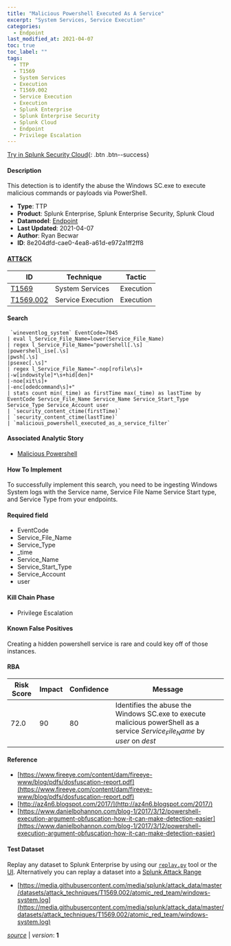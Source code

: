 ```yaml
---
title: "Malicious Powershell Executed As A Service"
excerpt: "System Services, Service Execution"
categories:
  - Endpoint
last_modified_at: 2021-04-07
toc: true
toc_label: ""
tags:
  - TTP
  - T1569
  - System Services
  - Execution
  - T1569.002
  - Service Execution
  - Execution
  - Splunk Enterprise
  - Splunk Enterprise Security
  - Splunk Cloud
  - Endpoint
  - Privilege Escalation
---
```




[Try in Splunk Security Cloud](https://www.splunk.com/en_us/cyber-security.html){: .btn .btn--success}

#### Description

This detection is to identify the abuse the Windows SC.exe to execute malicious commands or payloads via PowerShell.

- **Type**: TTP
- **Product**: Splunk Enterprise, Splunk Enterprise Security, Splunk Cloud
- **Datamodel**: [Endpoint](https://docs.splunk.com/Documentation/CIM/latest/User/Endpoint)
- **Last Updated**: 2021-04-07
- **Author**: Ryan Becwar
- **ID**: 8e204dfd-cae0-4ea8-a61d-e972a1ff2ff8


#### [ATT&CK](https://attack.mitre.org/)

| ID          | Technique   | Tactic      |
| ----------- | ----------- | ----------- |
| [T1569](https://attack.mitre.org/techniques/T1569/) | System Services | Execution |
| [T1569.002](https://attack.mitre.org/techniques/T1569/002/) | Service Execution | Execution |

#### Search

```
 `wineventlog_system` EventCode=7045 
| eval l_Service_File_Name=lower(Service_File_Name) 
| regex l_Service_File_Name="powershell[.\s]
|powershell_ise[.\s]
|pwsh[.\s]
|psexec[.\s]" 
| regex l_Service_File_Name="-nop[rofile\s]+
|-w[indowstyle]*\s+hid[den]*
|-noe[xit\s]+
|-enc[odedcommand\s]+" 
| stats count min(_time) as firstTime max(_time) as lastTime by EventCode Service_File_Name Service_Name Service_Start_Type Service_Type Service_Account user 
| `security_content_ctime(firstTime)` 
| `security_content_ctime(lastTime)` 
| `malicious_powershell_executed_as_a_service_filter`
```

#### Associated Analytic Story
* [Malicious Powershell](/stories/malicious_powershell)


#### How To Implement
To successfully implement this search, you need to be ingesting Windows System logs with the Service name, Service File Name Service Start type, and Service Type from your endpoints.

#### Required field
* EventCode
* Service_File_Name
* Service_Type
* _time
* Service_Name
* Service_Start_Type
* Service_Account
* user


#### Kill Chain Phase
* Privilege Escalation


#### Known False Positives
Creating a hidden powershell service is rare and could key off of those instances.


#### RBA

| Risk Score  | Impact      | Confidence   | Message      |
| ----------- | ----------- |--------------|--------------|
| 72.0 | 90 | 80 | Identifies the abuse the Windows SC.exe to execute malicious powerShell as a service $Service_File_Name$ by $user$ on $dest$ |




#### Reference

* [https://www.fireeye.com/content/dam/fireeye-www/blog/pdfs/dosfuscation-report.pdf](https://www.fireeye.com/content/dam/fireeye-www/blog/pdfs/dosfuscation-report.pdf)
* [http://az4n6.blogspot.com/2017/](http://az4n6.blogspot.com/2017/)
* [https://www.danielbohannon.com/blog-1/2017/3/12/powershell-execution-argument-obfuscation-how-it-can-make-detection-easier](https://www.danielbohannon.com/blog-1/2017/3/12/powershell-execution-argument-obfuscation-how-it-can-make-detection-easier)



#### Test Dataset
Replay any dataset to Splunk Enterprise by using our [`replay.py`](https://github.com/splunk/attack_data#using-replaypy) tool or the [UI](https://github.com/splunk/attack_data#using-ui).
Alternatively you can replay a dataset into a [Splunk Attack Range](https://github.com/splunk/attack_range#replay-dumps-into-attack-range-splunk-server)

* [https://media.githubusercontent.com/media/splunk/attack_data/master/datasets/attack_techniques/T1569.002/atomic_red_team/windows-system.log](https://media.githubusercontent.com/media/splunk/attack_data/master/datasets/attack_techniques/T1569.002/atomic_red_team/windows-system.log)



[*source*](https://github.com/splunk/security_content/tree/develop/detections/endpoint/malicious_powershell_executed_as_a_service.yml) \| *version*: **1**